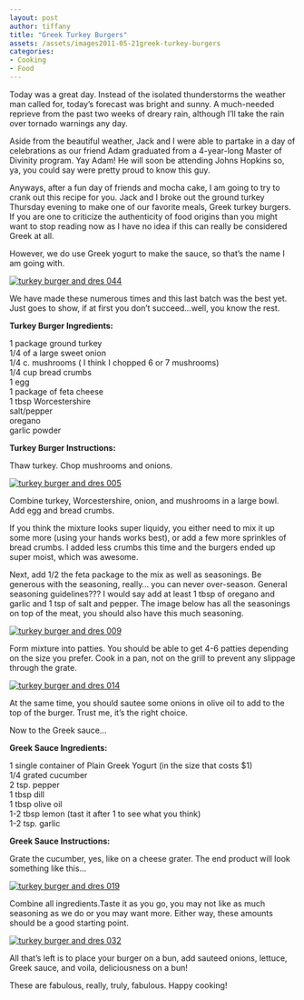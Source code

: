 ```yaml
---
layout: post
author: tiffany
title: "Greek Turkey Burgers"
assets: /assets/images2011-05-21greek-turkey-burgers
categories: 
- Cooking
- Food
---
```


Today was a great day. Instead of the isolated thunderstorms the weather man called for, today’s forecast was bright and sunny. A much-needed reprieve from the past two weeks of dreary rain, although I’ll take the rain over tornado warnings any day.

Aside from the beautiful weather, Jack and I were able to partake in a day of celebrations as our friend Adam graduated from a 4-year-long Master of Divinity program. Yay Adam! He will soon be attending Johns Hopkins so, ya, you could say were pretty proud to know this guy.

Anyways, after a fun day of friends and mocha cake, I am going to try to crank out this recipe for you. Jack and I broke out the ground turkey Thursday evening to make one of our favorite meals, Greek turkey burgers. If you are one to criticize the authenticity of food origins than you might want to stop reading now as I have no idea if this can really be considered Greek at all.

However, we do use Greek yogurt to make the sauce, so that’s the name I am going with.

[![](jekyll_uploads/2011/05/turkey-burger-and-dres-044-575x431.jpg "turkey burger and dres 044")](http://www.sweetpeonies.com/2011/05/greek-turkey-burgers/turkey-burger-and-dres-044/)

We have made these numerous times and this last batch was the best yet.  Just goes to show, if at first you don’t succeed…well, you know the rest.

**Turkey Burger Ingredients:**

1 package ground turkey  
1/4 of a large sweet onion  
1/4 c. mushrooms ( I think I chopped 6 or 7 mushrooms)  
1/4 cup bread crumbs  
1 egg  
1 package of feta cheese  
1 tbsp Worcestershire  
salt/pepper  
oregano  
garlic powder

**Turkey Burger Instructions:**

Thaw turkey. Chop mushrooms and onions.

[![](jekyll_uploads/2011/05/turkey-burger-and-dres-005-575x431.jpg "turkey burger and dres 005")](http://www.sweetpeonies.com/2011/05/greek-turkey-burgers/turkey-burger-and-dres-005/)

Combine turkey, Worcestershire, onion, and mushrooms in a large bowl. Add egg and bread crumbs.

If you think the mixture looks super liquidy, you either need to mix it up some more (using your hands works best), or add a few more sprinkles of bread crumbs. I added less crumbs this time and the burgers ended up super moist, which was awesome.

Next, add 1/2 the feta package to the mix as well as seasonings. Be generous with the seasoning, really… you can never over-season. General seasoning guidelines??? I would say add at least 1 tbsp of oregano and garlic and 1 tsp of salt and pepper. The image below has all the seasonings on top of the meat, you should also have this much seasoning.

[![](jekyll_uploads/2011/05/turkey-burger-and-dres-009-575x431.jpg "turkey burger and dres 009")](http://www.sweetpeonies.com/2011/05/greek-turkey-burgers/turkey-burger-and-dres-009/)

Form mixture into patties. You should be able to get 4-6 patties depending on the size you prefer. Cook in a pan, not on the grill to prevent any slippage through the grate.

[![](jekyll_uploads/2011/05/turkey-burger-and-dres-014-575x431.jpg "turkey burger and dres 014")](http://www.sweetpeonies.com/2011/05/greek-turkey-burgers/turkey-burger-and-dres-014/)

At the same time, you should sautee some onions in olive oil to add to the top of the burger. Trust me, it’s the right choice.

Now to the Greek sauce…

**Greek Sauce Ingredients:**

1 single container of Plain Greek Yogurt (in the size that costs $1)  
1/4 grated cucumber  
2 tsp. pepper  
1 tbsp dill  
1 tbsp olive oil  
1-2 tbsp lemon (tast it after 1 to see what you think)  
1-2 tsp. garlic

**Greek Sauce Instructions:**

Grate the cucumber, yes, like on a cheese grater. The end product will look something like this…

[![](jekyll_uploads/2011/05/turkey-burger-and-dres-019-575x431.jpg "turkey burger and dres 019")](http://www.sweetpeonies.com/2011/05/greek-turkey-burgers/turkey-burger-and-dres-019/)

Combine all ingredients.Taste it as you go, you may not like as much seasoning as we do or you may want more. Either way, these amounts should be a good starting point.

[](http://www.sweetpeonies.com/2011/05/greek-turkey-burgers/turkey-burger-and-dres-021/)[![](jekyll_uploads/2011/05/turkey-burger-and-dres-032-575x431.jpg "turkey burger and dres 032")](http://www.sweetpeonies.com/2011/05/greek-turkey-burgers/turkey-burger-and-dres-032/)

All that’s left is to place your burger on a bun, add sauteed onions, lettuce, Greek sauce, and voila, deliciousness on a bun!

These are fabulous, really, truly, fabulous. Happy cooking!